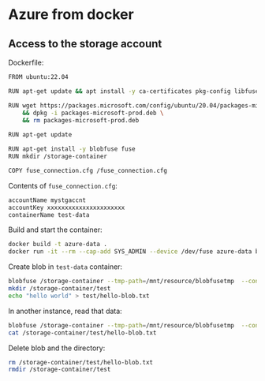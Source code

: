 # Azure from docker

## Access to the storage account

Dockerfile:

```sh
FROM ubuntu:22.04

RUN apt-get update && apt install -y ca-certificates pkg-config libfuse-dev cmake libcurl4-gnutls-dev libgnutls28-dev uuid-dev libgcrypt20-dev wget

RUN wget https://packages.microsoft.com/config/ubuntu/20.04/packages-microsoft-prod.deb \
    && dpkg -i packages-microsoft-prod.deb \
	&& rm packages-microsoft-prod.deb
	
RUN apt-get update

RUN apt-get install -y blobfuse fuse
RUN mkdir /storage-container

COPY fuse_connection.cfg /fuse_connection.cfg
```

Contents of `fuse_connection.cfg`:

```sh
accountName mystgaccnt
accountKey xxxxxxxxxxxxxxxxxxxxxx
containerName test-data
```

Build and start the container:

```sh
docker build -t azure-data .
docker run -it --rm --cap-add SYS_ADMIN --device /dev/fuse azure-data bash
```

Create blob in `test-data` container:

```sh
blobfuse /storage-container --tmp-path=/mnt/resource/blobfusetmp  --config-file=/fuse_connection.cfg -o attr_timeout=240 -o entry_timeout=240 -o negative_timeout=120
mkdir /storage-container/test
echo "hello world" > test/hello-blob.txt
```

In another instance, read that data:

```sh
blobfuse /storage-container --tmp-path=/mnt/resource/blobfusetmp  --config-file=/fuse_connection.cfg -o attr_timeout=240 -o entry_timeout=240 -o negative_timeout=120
cat /storage-container/test/hello-blob.txt
```

Delete blob and the directory:

```sh
rm /storage-container/test/hello-blob.txt
rmdir /storage-container/test
```

